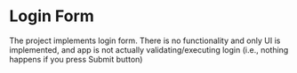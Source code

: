 # Login Form 

The project implements login form. There is no functionality and only UI is implemented, and app is not actually validating/executing login (i.e., nothing happens if you press Submit button)
